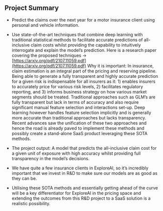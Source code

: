 ## Project Summary

- Predict the claims over the next year for a motor insurance client using personal and vehicle information.
- Use state-of-the-art techniques that combine deep learning with traditional statistical methods to facilitate accurate predictions of all-inclusive claim costs whilst providing the capability to intuitively interrogate and explain the model’s prediction. Here is a research paper covering the proposed techniques →  [https://arxiv.org/pdf/2107.11059.pdf](https://arxiv.org/pdf/2107.11059.pdf)
Why it is important: In insurance, claim estimation is an integral part of the pricing and reserving pipeline. Being able to generate a fully transparent and highly accurate prediction for a given risk is indispensable for all insurers as it: 1) enables insurers to accurately price for various risk levels, 2) facilitates regulatory reporting, and 3) informs business strategy on how various market segments should be treated. Traditional approaches such as GLM’s are fully transparent but lack in terms of accuracy and also require significant manual feature selection and interactions set-up. Deep learning however handles feature selection implicitly and is generally more accurate than traditional approaches but lacks transparency. Recent advances saw the unification of these two approaches and hence the road is already paved to implement these methods and possibly create a stand-alone SaaS product leveraging these SOTA methods.
- The project output: A model that predicts the all-inclusive claim cost for a given unit of exposure with high accuracy whilst providing full transparency in the model’s decisions.

- We have quite a few insurance clients in ExploreAI, so it’s incredibly important that we invest in R&D to make sure our models are as good as they can be.
- Utilising these SOTA methods and essentially getting ahead of the curve will be a key differentiator for ExploreAI in the pricing space and extending the outcomes from this R&D project to a SaaS solution is a realistic possibility.
